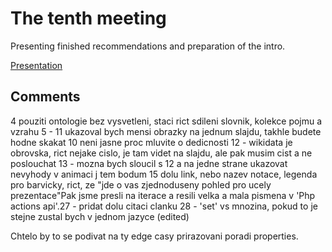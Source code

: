 # The tenth meeting

Presenting finished recommendations and preparation of the intro.


[Presentation](https://docs.google.com/presentation/d/15zS2wECsCn0FeBIFmVVAN7plgzKASfUm4cFerw5rIhM/edit?usp=sharing)


## Comments

4 pouziti ontologie bez vysvetleni, staci rict sdileni slovnik, kolekce pojmu a vzrahu
5 - 11 ukazoval bych mensi obrazky na jednum slajdu, takhle budete hodne skakat
10 neni jasne proc mluvite o dedicnosti
12 - wikidata je obrovska, rict nejake cislo, je tam videt na slajdu, ale pak musim cist a ne poslouchat
13 - mozna bych sloucil s 12 a na jedne strane ukazovat nevyhody v animaci j tem bodum
15 dolu link, nebo nazev notace, legenda pro barvicky, rict, ze "jde o vas zjednoduseny pohled pro ucely prezentace"Pak jsme presli na iterace a resili velka a mala pismena v 'Php actions api'.27 - pridat dolu citaci clanku
28 - 'set' vs mnozina, pokud to je stejne zustal bych v jednom jazyce (edited) 

Chtelo by to se podivat na ty edge casy prirazovani poradi properties.